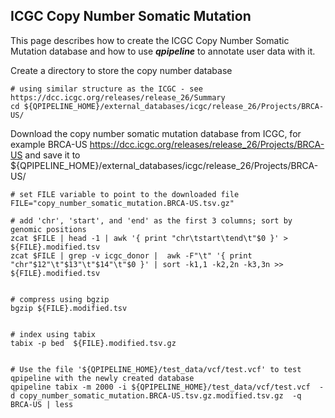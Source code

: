 
## ICGC Copy Number Somatic Mutation

This page describes how to create the ICGC Copy Number Somatic Mutation database and how to use **_qpipeline_** to annotate user data with it.

Create a directory to store the copy number database
```
# using similar structure as the ICGC - see https://dcc.icgc.org/releases/release_26/Summary 
cd ${QPIPELINE_HOME}/external_databases/icgc/release_26/Projects/BRCA-US/
```
Download the copy number somatic mutation database from ICGC, for example BRCA-US https://dcc.icgc.org/releases/release_26/Projects/BRCA-US and save it to ${QPIPELINE_HOME}/external_databases/icgc/release_26/Projects/BRCA-US/ 
```
# set FILE variable to point to the downloaded file
FILE="copy_number_somatic_mutation.BRCA-US.tsv.gz"

# add 'chr', 'start', and 'end' as the first 3 columns; sort by genomic positions
zcat $FILE | head -1 | awk '{ print "chr\tstart\tend\t"$0 }' > ${FILE}.modified.tsv
zcat $FILE | grep -v icgc_donor |  awk -F"\t" '{ print "chr"$12"\t"$13"\t"$14"\t"$0 }' | sort -k1,1 -k2,2n -k3,3n >> ${FILE}.modified.tsv  


# compress using bgzip 
bgzip ${FILE}.modified.tsv 
 
 
# index using tabix
tabix -p bed  ${FILE}.modified.tsv.gz 


# Use the file '${QPIPELINE_HOME}/test_data/vcf/test.vcf' to test qpipeline with the newly created database
qpipeline tabix -m 2000 -i ${QPIPELINE_HOME}/test_data/vcf/test.vcf  -d copy_number_somatic_mutation.BRCA-US.tsv.gz.modified.tsv.gz  -q BRCA-US | less
```
